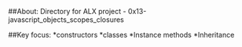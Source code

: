 ##About:
Directory for ALX project - 0x13-javascript_objects_scopes_closures

##Key focus:
*constructors
*classes
*Instance methods
*Inheritance
